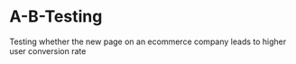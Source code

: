 # A-B-Testing
Testing whether the new page on an ecommerce company leads to higher user conversion rate 
